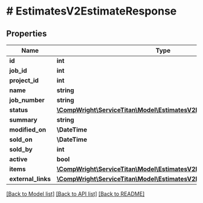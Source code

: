 # # EstimatesV2EstimateResponse

## Properties

Name | Type | Description | Notes
------------ | ------------- | ------------- | -------------
**id** | **int** |  |
**job_id** | **int** |  | [optional]
**project_id** | **int** |  | [optional]
**name** | **string** |  | [optional]
**job_number** | **string** |  | [optional]
**status** | [**\CompWright\ServiceTitan\Model\EstimatesV2EstimateResponseStatus**](EstimatesV2EstimateResponseStatus.md) |  | [optional]
**summary** | **string** |  | [optional]
**modified_on** | **\DateTime** |  |
**sold_on** | **\DateTime** |  | [optional]
**sold_by** | **int** |  | [optional]
**active** | **bool** |  |
**items** | [**\CompWright\ServiceTitan\Model\EstimatesV2EstimateItemResponse[]**](EstimatesV2EstimateItemResponse.md) |  | [optional]
**external_links** | [**\CompWright\ServiceTitan\Model\EstimatesV2ExternalLinkResponse[]**](EstimatesV2ExternalLinkResponse.md) |  | [optional]

[[Back to Model list]](../../README.md#models) [[Back to API list]](../../README.md#endpoints) [[Back to README]](../../README.md)

